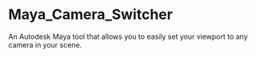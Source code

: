 # Maya_Camera_Switcher
An Autodesk Maya tool that allows you to easily set your viewport to any camera in your scene.
